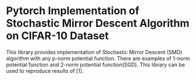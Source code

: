 # Pytorch Implementation of Stochastic Mirror Descent Algorithm on CIFAR-10 Dataset

This library provides implementation of Stochastic Mirror Descent (SMD) algorithm with any p-norm potential function. There are examples of 1-norm potential function and 2-norm potential function(SGD). This library can be used to reproduce results of [1].
